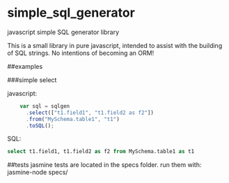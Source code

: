 # simple_sql_generator
javascript simple SQL generator library

This is a small library in pure javascript, intended to assist with the building of SQL strings. No intentions of becoming an ORM!


##examples

###simple select

javascript: 

```javascript
    var sql = sqlgen
      .select(["t1.field1", "t1.field2 as f2"])
      .from("MySchema.table1", "t1")
      .toSQL();
```

SQL: 

```SQL
select t1.field1, t1.field2 as f2 from MySchema.table1 as t1
```

##tests
jasmine tests are located in the specs folder. 
run them with: 
jasmine-node specs/

